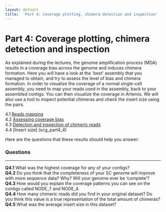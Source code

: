 ```yaml
---
layout: default
title:  'Part 4: Coverage plotting, chimera detection and inspection'
---
```


# Part 4: Coverage plotting, chimera detection and inspection

As explained during the lectures, the genome amplification process (MDA) results in a coverage bias across the genome and induces chimera formation. 
Here you will have a look at the 'best' assembly that you managed to obtain, and try to assess the level of bias and chimera formation.
In order to visualize the coverage of a normal single-cell assembly, you need to map your reads used in the assembly, back to your assembled contigs. You can then visualize the coverage in Artemis. We will also use a tool to inspect potential chimeras and check the insert size using the pairs. 

4.1 [Reads mapping](scg_part4_1)  
4.2 [Assessing coverage bias](scg_part4_2)  
4.3 [Detection and inspection of chimeric reads](scg_part4_3)  
4.4 [Insert size] (scg_part4_4)  
 
Here are the questions that these results should help you answer:

### Questions
---

**Q4.1** What was the highest coverage for any of your contigs?  
**Q4.2** Do you think that the completeness of your SC genome will improve with more sequence data? Why? Will your genome ever be ‘complete’?  
**Q4.3** How would you explain the coverage patterns you can see on the contigs called NODE_7 and NODE_4.  
**Q4.4** How many chimeric reads did you find in your original dataset? Do you think this value is a true representation of the total amount of chimeras?  
**Q4.5** What was the average insert size in this dataset?  
